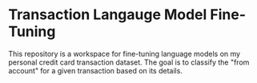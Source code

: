 # Transaction Langauge Model Fine-Tuning

This repository is a workspace for fine-tuning language models on my personal credit card transaction dataset. The goal is to classify the "from account" for a given transaction based on its details.